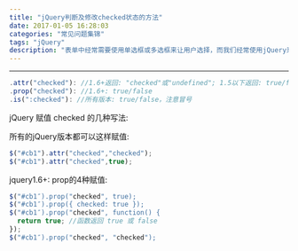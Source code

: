 ```yaml
---
title: "jQuery判断及修改checked状态的方法"
date: 2017-01-05 16:28:03
categories: "常见问题集锦"
tags: "jQuery"
description: "表单中经常需要使用单选框或多选框来让用户选择，而我们经常使用jQuery来判断或改变选项中checked的状态，但是由于jQuery版本不同，判断的方法也不太一样，这个坑点在这里记录一下。"
---
```


---

```js
.attr("checked"): //1.6+返回: "checked"或"undefined"; 1.5以下返回: true/false
.prop("checked"): //1.6+: true/false
.is(":checked"): //所有版本: true/false，注意冒号
```

jQuery 赋值 checked 的几种写法:

所有的jQuery版本都可以这样赋值:

```js
$("#cb1").attr("checked","checked");
$("#cb1").attr("checked",true);
```

jquery1.6+: prop的4种赋值:

```js
$("#cb1″).prop("checked", true);  
$("#cb1″).prop({ checked: true });
$("#cb1″).prop("checked", function() {
  return true; //函数返回 true 或 false
});
$("#cb1″).prop("checked", "checked");
```
